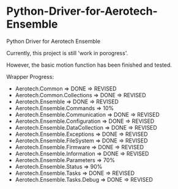 # Python-Driver-for-Aerotech-Ensemble
Python Driver for Aerotech Ensemble

Currently, this project is still 'work in porogress'.

However, the basic motion function has been finished and tested.

Wrapper Progress:

* Aerotech.Common => DONE => REVISED
* Aerotech.Common.Collections => DONE => REVISED
* Aerotech.Ensemble => DONE => REVISED
* Aerotech.Ensemble.Commands => 10%
* Aerotech.Ensemble.Communication => DONE => REVISED
* Aerotech.Ensemble.Configuration => DONE => REVISED
* Aerotech.Ensemble.DataCollection => DONE => REVISED
* Aerotech.Ensemble.Exceptions => DONE => REVISED
* Aerotech.Ensemble.FileSystem => DONE => REVISED
* Aerotech.Ensemble.Firmware => DONE => REVISED
* Aerotech.Ensemble.Information => DONE => REVISED
* Aerotech.Ensemble.Parameters => 70%
* Aerotech.Ensemble.Status => 90%
* Aerotech.Ensemble.Tasks => DONE => REVISED
* Aerotech.Ensemble.Tasks.Debug => DONE => REVISED



